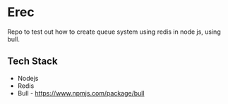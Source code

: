 # Erec

Repo to test out how to create queue system using redis in node js, using bull.

## Tech Stack

- Nodejs
- Redis
- Bull - https://www.npmjs.com/package/bull
